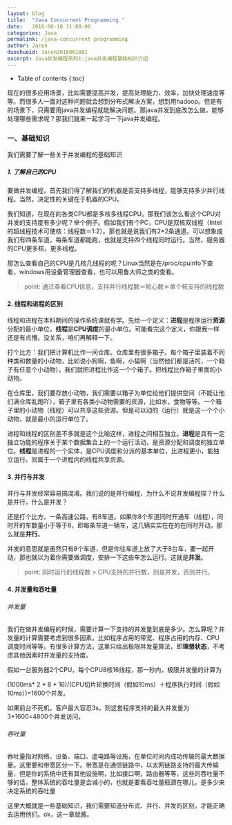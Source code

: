 ```yaml
---
layout: blog
title:  "Java Concurrent Programming "
date:   2016-06-18 11:00:00
categories: Java
permalink: /java-concurrent programming
author: Jaren
duoshuoid: Jaren2016061801
excerpt: Java并发编程系列1:java并发编程基础知识介绍
---
```


* Table of contents
{:toc}



现在的很多应用场景，比如需要提高并发，提高处理能力、效率，加快处理速度等等。而很多人一面对这种问题就会想到分布式解决方案，想到用hadoop。但是有的场景下，只需要用java并发编程就能解决问题。那java并发到底改怎么做，能够处理哪些需求呢？那我们就来一起学习一下java并发编程。

###	一、基础知识
我们需要了解一些关于并发编程的基础知识

##### 1. 了解自己的CPU

要做并发编程，首先我们得了解我们的机器是否支持多线程，能够支持多少并行线程。当然，决定性的关键在于机器的CPU。

我们知道，在现在的各类CPU都是多核多线程CPU。那我们该怎么看这个CPU对并发的支持度有多少呢？举个例子。假如我们有个PC，CPU是双核双线程（Intel的超线程技术可使核：线程数＝1:2）。那也就是说我们有2*2条通道。可以想象成我们有四条车道，每条车道都能跑，也就是支持四个线程同时运行。当然，服务器的CPU更多核，更多线程。

那怎么查看自己的CPU是几核几线程的呢？Linux当然是在/proc/cpuinfo下查看，windows用设备管理器查看，也可以用鲁大师之类的查看。

>point: 通过查看CPU信息，支持并行线程数＝核心数＊单个核支持的线程数

#### 2. 线程和进程的区别

线程和进程在本科期间的操作系统课就有学。先给一个定义：**进程**是程序运行**资源**分配的最小单位，**线程**是**CPU调度**的最小单位。可能看完这个定义，你跟我一样还是有点懵。没关系，咱们再解释一下。

打个比方：我们把计算机比作一间仓库。仓库里有很多箱子。每个箱子里装着不同种类和数量的小动物，比如说小狗啊，鱼啊，小猫啊（当然他们都是活的，一个箱子有任意个小动物）。我们就把进程比作这一个个箱子。把线程比作箱子里面的小动物。

在仓库里，我们要存放小动物，我们需要以箱子为单位给他们提供空间（不能让他们满仓库乱跑吖），箱子里有各类小动物需要的资源，比如水，食物等等。一个箱子里的小动物（线程）可以共享这些资源。但是可以动的（运行）就是这一个个小动物，就是最小的运行单位了。

进程和线程的区别差不多就是这个比喻这样，进程之间相互独立。**进程**是具有一定独立功能的程序关于某个数据集合上的一个运行活动，是资源分配和调度的独立单位。**线程**是进程的一个实体，是CPU调度和分派的基本单位，比进程更小，能独立运行。同属于一个进程内的线程共享资源。

####  3. 并行与并发

并行与并发经常容易搞混淆。我们说的是并行编程，为什么不说并发编程捏？什么是并行，什么是并发？

还是打个比方。一条高速公路，有8车道。如果你8个车道同时开通车（线程），同时开的车数量小于等于8，即每条车道一辆车，这几辆实实在在的在同时开动，那么就是**并行**。

并发的意思就是虽然只有8个车道，但是你往车道上放了大于8台车，要一起开动，那也就以为着你需要做调度，安排一下这些车怎么运行。这就是**并发**。

>point: 同时运行的线程数 > CPU支持的并行数，则是并发，否则并行。

#### 4. 并发量和吞吐量

###### 并发量

我们在做并发编程的时候，需要计算一下支持的并发量到底是多少。怎么算呢？并发量的计算需要考虑到很多因素，比如程序占用的带宽、程序占用的内存、CPU调度时间等等。有很多计算方法，这里只给出极限并发量算法，即**理想状态**，不考虑其他因素时并发量的支持度。

假如一台服务器2个CPU，每个CPU8核16线程，那一秒内，极限并发量的计算为

(1000ms* 2 * 8 * 16)/(CPU切片轮换时间（假如10ms）＋程序执行时间（假如10ms）)=1600个并发。

如果前台不死机，客户最大容忍3s，则这套程序支持的最大并发量为3*1600=4800个并发访问。

###### 吞吐量
吞吐量指对网络、设备、端口、虚电路等设施，在单位时间内成功传输的最大数据量。这里要和带宽区分一下。带宽是在通信链路中，以太网链路支持的最大传输量，但是你的系统中还有其他设施啊，比如接口啊，路由器等等，这些的吞吐量不够的话，整体系统的吞吐量是会减小的，也就是要看吞吐量瓶颈在哪儿，是多少来决定系统的吞吐量


这里大概就是一些基础知识，我们需要知道分布式、并行、并发的区别，才能正确去运用他们。ok，这一章就酱。